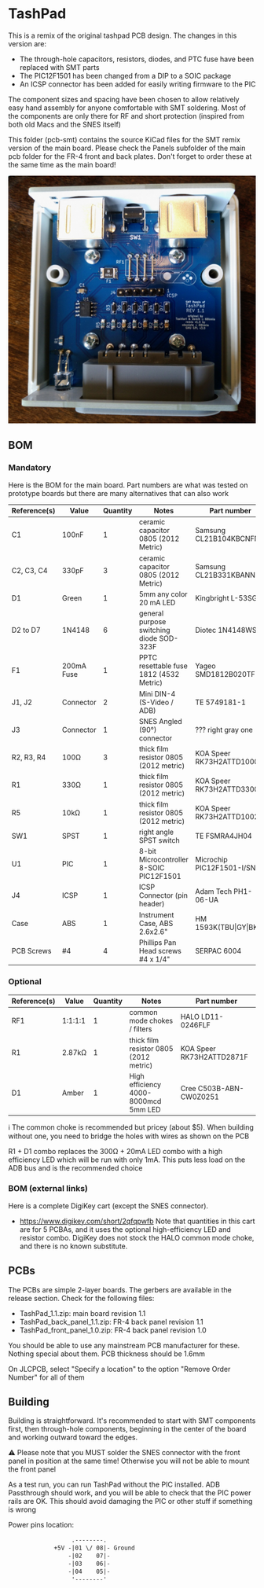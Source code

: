 # TashPad

This is a remix of the original tashpad PCB design. The changes in this version are:

- The through-hole capacitors, resistors, diodes, and PTC fuse have been replaced with SMT parts
- The PIC12F1501 has been changed from a DIP to a SOIC package
- An ICSP connector has been added for easily writing firmware to the PIC

The component sizes and spacing have been chosen to allow relatively easy hand assembly for anyone comfortable with SMT soldering. Most of the components are only there for RF and short protection (inspired from both old Macs and the SNES itself)

This folder (pcb-smt) contains the source KiCad files for the SMT remix version of the main board. Please check the Panels subfolder of the main pcb folder for the FR-4 front and back plates. Don't forget to order these at the same time as the main board!

![PCB](Images/1024.jpeg)

## BOM
### Mandatory
Here is the BOM for the main board. Part numbers are what was tested on prototype boards but there are many alternatives that can also work

| Reference(s)          | Value      | Quantity | Notes                                    | Part number               |
|-----------------------|------------|----------|------------------------------------------|---------------------------|
| C1                    | 100nF      | 1        | ceramic capacitor 0805 (2012 Metric)     | Samsung CL21B104KBCNFNC   |
| C2, C3, C4            | 330pF      | 3        | ceramic capacitor 0805 (2012 Metric)     | Samsung CL21B331KBANNNC   |
| D1                    | Green      | 1        | 5mm any color 20 mA LED                  | Kingbright L-53SGD        |
| D2 to D7              | 1N4148     | 6        | general purpose switching diode SOD-323F | Diotec 1N4148WS           |
| F1                    | 200mA Fuse | 1        | PPTC resettable fuse 1812 (4532 Metric)  | Yageo SMD1812B020TF-J     |
| J1, J2                | Connector  | 2        | Mini DIN-4 (S-Video / ADB)               | TE 5749181-1              |
| J3                    | Connector  | 1        | SNES Angled (90°) connector              | ??? right gray one        |
| R2, R3, R4            | 100Ω       | 3        | thick film resistor 0805 (2012 metric)   | KOA Speer RK73H2ATTD1000F |
| R1                    | 330Ω       | 1        | thick film resistor 0805 (2012 metric)   | KOA Speer RK73H2ATTD3300F |
| R5                    | 10kΩ       | 1        | thick film resistor 0805 (2012 metric)   | KOA Speer RK73H2ATTD1002F |
| SW1                   | SPST       | 1        | right angle SPST switch                  | TE FSMRA4JH04             |
| U1                    | PIC        | 1        | 8-bit Microcontroller 8-SOIC PIC12F1501  | Microchip PIC12F1501-I/SN |
| J4                    | ICSP       | 1        | ICSP Connector (pin header)              | Adam Tech PH1-06-UA       |
| Case                  | ABS        | 1        | Instrument Case, ABS 2.6x2.6"            | HM 1593K(TBU\|GY\|BK)     |
| PCB Screws            | #4         | 4        | Phillips Pan Head screws #4 x 1/4"       | SERPAC 6004               |

### Optional

| Reference(s)          | Value      | Quantity | Notes                                    | Part number               |
|-----------------------|------------|----------|------------------------------------------|---------------------------|
| RF1                   | 1:1:1:1    | 1        | common mode chokes / filters             | HALO LD11-0246FLF         |
| R1                    | 2.87kΩ     | 1        | thick film resistor 0805 (2012 metric)   | KOA Speer RK73H2ATTD2871F |
| D1                    | Amber      | 1        | High efficiency 4000-8000mcd 5mm LED     | Cree C503B-ABN-CW0Z0251   |

:information_source: The common choke is recommended but pricey (about $5). When building without one, you need to bridge the holes with wires as shown on the PCB

R1 + D1 combo replaces the 300Ω + 20mA LED combo with a high efficiency LED which will be run with only 1mA. This puts less load on the ADB bus and is the recommended choice

### BOM (external links)
Here is a complete DigiKey cart (except the SNES connector).
- https://www.digikey.com/short/2qfqpwfb
Note that quantities in this cart are for 5 PCBAs, and it uses the optional high-efficiency LED and resistor combo. DigiKey does not stock the HALO common mode choke, and there is no known substitute.

## PCBs
The PCBs are simple 2-layer boards. The gerbers are available in the release section.
Check for the following files:
* TashPad_1.1.zip: main board revision 1.1
* TashPad_back_panel_1.1.zip: FR-4 back panel revision 1.1
* TashPad_front_panel_1.0.zip: FR-4 back panel revision 1.0

You should be able to use any mainstream PCB manufacturer for these. Nothing special about them. PCB thickness should be 1.6mm

On JLCPCB, select "Specify a location" to the option "Remove Order Number" for all of them

## Building
Building is straightforward. It's recommended to start with SMT components first, then through-hole components, beginning in the center of the board and working outward toward the edges.

:warning: Please note that you MUST solder the SNES connector with the front panel in position at the same time! Otherwise you will not be able to mount the front panel

As a test run, you can run TashPad without the PIC installed. ADB Passthrough should work, and you will be able to check that the PIC power rails are OK. This should avoid damaging the PIC or other stuff if something is wrong

Power pins location:

```
                  .--------.
             +5V -|01 \/ 08|- Ground
                 -|02    07|-
                 -|03    06|-
                 -|04    05|-
                  '--------'
```
